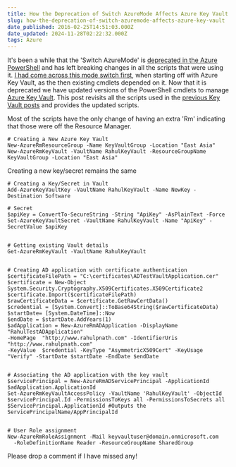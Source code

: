 ```yaml
---
title: How the Deprecation of Switch AzureMode Affects Azure Key Vault
slug: how-the-deprecation-of-switch-azuremode-affects-azure-key-vault
date_published: 2016-02-25T14:51:03.000Z
date_updated: 2024-11-28T02:22:32.000Z
tags: Azure
---
```


It's been a while that the 'Switch AzureMode' is [deprecated in the Azure PowerShell](https://github.com/Azure/azure-powershell/wiki/Deprecation-of-Switch-AzureMode-in-Azure-PowerShell) and has left breaking changes in all the scripts that were using it. [I had come across this mode switch first](__GHOST_URL__/blog/azure-key-vault-and-powershell-module-version/), when starting off with Azure Key Vault, as the then existing cmdlets depended on it. Now that it is deprecated we have updated versions of the PowerShell cmdlets to manage [Azure Key Vault](https://azure.microsoft.com/en-us/services/key-vault/). This post revisits all the scripts used in the [previous Key Vault posts](__GHOST_URL__/tag/azure-key-vault/) and provides the updated scripts.

Most of the scripts have the only change of having an extra 'Rm' indicating that those were off the Resource Manager.

    # Creating a New Azure Key Vault
    New-AzureRmResourceGroup -Name KeyVaultGroup -Location "East Asia"
    New-AzureRmKeyVault -VaultName RahulKeyVault -ResourceGroupName KeyVaultGroup -Location "East Asia"
    

Creating a new key/secret remains the same

    # Creating a Key/Secret in Vault
    Add-AzureKeyVaultKey -VaultName RahulKeyVault -Name NewKey -Destination Software
    
    # Secret
    $apiKey = ConvertTo-SecureString -String "ApiKey" -AsPlainText -Force
    Set-AzureKeyVaultSecret -VaultName RahulKeyVault -Name "ApiKey" -SecretValue $apiKey
    

    # Getting existing Vault details
    Get-AzureRmKeyVault -VaultName RahulKeyVault
    

    # Creating AD application with certificate authentication
    $certificateFilePath = "C:\certificates\ADTestVaultApplication.cer"
    $certificate = New-Object System.Security.Cryptography.X509Certificates.X509Certificate2
    $certificate.Import($certificateFilePath)
    $rawCertificateData = $certificate.GetRawCertData()
    $credential = [System.Convert]::ToBase64String($rawCertificateData)
    $startDate= [System.DateTime]::Now
    $endDate = $startDate.AddYears(1)
    $adApplication = New-AzureRmADApplication -DisplayName "RahulTestADApplication"
    -HomePage  "http://www.rahulpnath.com" -IdentifierUris "http://www.rahulpnath.com"
    -KeyValue  $credential -KeyType "AsymmetricX509Cert" -KeyUsage "Verify" -StartDate $startDate -EndDate $endDate
    

    # Associating the AD application with the key vault
    $servicePrincipal = New-AzureRmADServicePrincipal -ApplicationId $adApplication.ApplicationId
    Set-AzureRmKeyVaultAccessPolicy -VaultName 'RahulKeyVault' -ObjectId  $servicePrincipal.Id -PermissionsToKeys all -PermissionsToSecrets all
    $ServicePrincipal.ApplicationId #Outputs the ServicePrincipalName/AppPrincipalId
    

    # User Role assignment
    New-AzureRmRoleAssignment -Mail keyvaultuser@domain.onmicrosoft.com
      -RoleDefinitionName Reader -ResourceGroupName SharedGroup
    

Please drop a comment if I have missed any!
